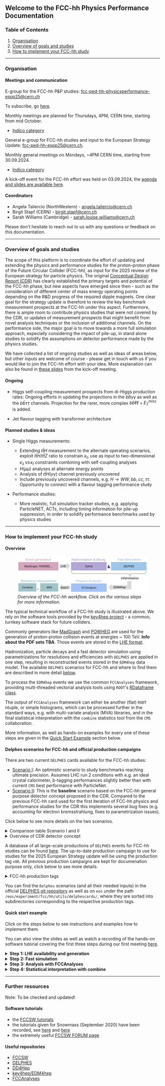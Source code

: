 
## Welcome to the FCC-hh Physics Performance Documentation

### Table of Contents
1. [Organisation](#organisation)
2. [Overview of goals and studies](#overview-of-goals-and-studies)
3. [How to implement your FCC-hh study ](#how-to-implement-your-fcc-hh-study)

-----

### Organisation

#### Meetings and communication 

E-group for the FCC-hh P&P studies: [fcc-ped-hh-physicsperformance-espp25@cern.ch](mailto:fcc-ped-hh-physicsperformance-espp25@cern.ch)

To subscribe, go [here](https://e-groups.cern.ch/e-groups/EgroupsSearchForm.do).

Monthly meetings are planned for Thursdays, 4PM, CERN time, starting from mid October.
- [Indico category](https://indico.cern.ch/category/18814/)

General e-group for FCC-hh studies and input to the European Strategy Update: [fcc-ped-hh-espp25@cern.ch](mailto:fcc-ped-hh-espp25@cern.ch).

Monthly general meetings on Mondays, ~4PM CERN time, starting from 30.09.2024. 
- [Indico category](https://indico.cern.ch/category/18815/)

A kick-off event for the FCC-hh effort was held on 03.09.2024, the [agenda and slides are available here](https://indico.cern.ch/event/1439072/timetable/).

#### Coordinators
- Angela Taliercio (NorthWestern) - angela.taliercio@cern.ch
- Birgit Stapf (CERN) - birgit.stapf@cern.ch
- Sarah Williams (Cambridge) - sarah.louise.williams@cern.ch

Please don't hesitate to reach out to us with any questions or feedback on this documentation. 

<!-- #### Physics Performance meetings -->
<!-- 
O(monthly) meetings: Mondays, 3pm-5pm, CERN time. Usually the third Monday of each month. 
- [indico category "Physics Performance"](https://indico.cern.ch/category/12894/).


E-group used for announcements: **FCC-PED-FeasibilityStudy**.  -->


---------

### Overview of goals and studies

The scope of this platform is to coordinate the effort of updating and extending the physics and performance studies for the proton-proton phase of the Future Circular Collider (FCC-hh), as input for the 2025 review of the European strategy for particle physics. The original [Conceptual Design Report (CDR)](https://link.springer.com/article/10.1140/epjc/s10052-019-6904-3) has clearly established the primary targets and potential of the FCC-hh phase, but new aspects have emerged since then - such as the consideration of different center of mass energy operating points depending on the R&D progress of the required dipple magnets. One clear goal for the strategy update is therefore to review the key benchmark measurement prospects at the FCC-hh under this aspect. Furthermore, there is ample room to contribute physics studies that were not covered by the CDR, or updates of measurement prospects that might benefit from novel analysis techniques or the inclusion of additional channels. On the performance side, the major goal is to move towards a more full simulation approach, especially considering the impact of pile-up, in stand alone studies to solidify the assumptions on detector performance made by the physics studies. 

We have collected a list of ongoing studies as well as ideas of areas below, but other inputs are welcome of course - please get in touch with us if you would like to join the FCC-hh effort with your idea. More explanation can also be found in [these slides](https://indico.cern.ch/event/1439072/contributions/6106999/attachments/2920406/5125885/FCC-hh%20workshop.pdf) from the kick-off meeting. 


#### Ongoing 

- Higgs self-coupling measurement prospects from di-Higgs production rates: Ongoing efforts in updating the projections in the $b\bar{b}\gamma\gamma$ as well as the $b\bar{b}\tau\tau$ channels. Projection for the rarer, more complex $b\bar{b}\ell\ell + E_{T}^{miss}$ is added. 
<!-- - ALPS study? **TBC** -->
- Jet flavour tagging with transformer architecture


#### Planned studies & ideas 
- Single Higgs measurements:
    - Extending $t\bar{t}H$ measurement to the alternate operating scenarios, exploit $t\bar{t}H/t\bar{t}Z$ ratio to constrain $\kappa_t$, 
      use as input to two-dimensional $\kappa_\lambda \, \text{vs} \, \kappa_t$ constraints combining with self-coupling analyses
    - $H(\mu\mu)$ analyses at alternate energy points
    - Analysis of $t\bar{t}H(\gamma\gamma)$ channel previously uncovered
    - Include previously uncovered channels, e.g. $H \rightarrow WW, bb, cc, \tau\tau$. Opportunity to connect with a flavour tagging performance study
  
- Performance studies:
    - More realistic, full simulation tracker studies, e.g. applying ParticleNET, ACTs, including timing information for pile-up suppression, in order to solidify performance benchmarks used by physics studies


----------

### How to implement your FCC-hh study 

#### Overview

 <figure>
  <img src="images/flowchart_fcc_hh_workflow.png" alt="Overview of technical workflow" usemap="#techworkflow">
  <figcaption> <em> Overview of the FCC-hh workflow. Click on the various steps for more information. </em> </figcaption>
</figure> 

<map name="techworkflow">
    <area shape="rect" coords="6,37,279,90" alt="Event generation tutorial for FCC" href="https://hep-fcc.github.io/fcc-tutorials/main/fast-sim-and-analysis/FccFastSimGeneration.html" target="_blank">
    <area shape="rect" coords="286,51,337,73" alt="LHE events database for FCC-hh" href="https://fcc-physics-events.web.cern.ch/FCChh/LHEevents.php" target="_blank">
    <area shape="rect" coords="365,37,607,90" alt="Pythia8" href="https://www.pythia.org/" target="_blank">
    <area shape="rect" coords="637,37,878,90" alt="DELPHES framework for fast simulation of a generic collider experiment" href="https://cp3.irmp.ucl.ac.be/projects/delphes" target="_blank">
    <area shape="rect" coords="705,135,825,155" alt="k4SimDelphes" href="https://github.com/key4hep/k4SimDelphes" target="_blank"> 
    <!-- Alternatively link tutorial> <area shape="rect" coords="705,135,825,155" alt="Tutorial how to use k4SimDelphes" href="https://hep-fcc.github.io/fcc-tutorials/main/fast-sim-and-analysis/k4simdelphes/doc/starterkit/FccFastSimDelphes/Readme.html target="_blank">  -->
    <area shape="rect" coords="640,195,776,220" alt="EDM4hep event data model" href="https://github.com/key4hep/EDM4hep" target="_blank"> 
    <area shape="rect" coords="365,182,607,237" alt="FCCAnalyses framework" href="https://github.com/HEP-FCC/FCCAnalyses" target="_blank"> 
    <area shape="rect" coords="294,197,357,220" alt="ROOT trees information" href="https://root.cern/manual/trees/" target="_blank"> 
    <area shape="rect" coords="6,182,128,237" alt="CMS combine package documentation" href="https://cms-analysis.github.io/HiggsAnalysis-CombinedLimit/latest/" target="_blank">
</map>

The typical technical workflow of a FCC-hh study is illustrated above. We rely on the software tools provided by the [key4hep project](https://github.com/key4hep) - a common, turnkey software stack for future colliders. 

Commonly generators like [MadGraph](https://launchpad.net/mg5amcnlo) and [POWHEG](https://powhegbox.mib.infn.it/) are used for the generation of proton-proton collision events at energies ~ 100 TeV. **Info about the PDF sets TBA**. Those events are stored in the [LHE format](https://arxiv.org/abs/hep-ph/0609017). 

Hadronization, particle decays and a fast detector simulation using parametrizations for resolutions and efficiencies with `DELPHES` are applied in one step, resulting in reconstructed events stored in the `EDM4hep` data model. The available `DELPHES` scenarios for FCC-hh and where to find them are described in more detail [below](#delphes-scenarios-for-FCC-hh-and-official-production-campaigns). 

To process the `EDM4hep` events we use the common `FCCAnalyses` framework, providing multi-threaded vectorial analysis tools using `ROOT`'s [RDataframe class](https://root.cern/doc/master/classROOT_1_1RDataFrame.html). 

The output of `FCCAnalyses` framework can either be another (flat) `ROOT` ntuple, or simple histograms, which can be processed further in the standard ways, e.g. with multi-variate analysis (MVA) libraries, and in the final statistical interpretation with the `combine` statistics tool from the `CMS` collaboration. 

More information, as well as hands-on examples for every one of these steps are given in the [Quick Start Example](#quick-start-example) section below. 

#### Delphes scenarios for FCC-hh and official production campaigns

There are two current `DELPHES` cards available for the FCC-hh studies:
- [Scenario I](https://github.com/delphes/delphes/blob/master/cards/FCC/scenarios/FCChh_I.tcl): An optimistic scenario to study benchmarks reaching ultimate precision. Assumes LHC run 2 conditions with e.g. an ideal crystal calorimeter, b-tagging performances slightly better than with current `CMS` best performance with ParticleNet. 
- [Scenario II](https://github.com/delphes/delphes/blob/master/cards/FCC/scenarios/FCChh_II.tcl): This is the **baseline** scenario based on the FCC-hh general purpose detector concept proposed in the CDR. Compared to the previous FCC-hh card used for the first iteration of FCC-hh physics and performance studies for the CDR this implements several bug fixes (e.g. accounting for electron bremsstrahlung, fixes to parametrization issues).

Click below to see more details on the two scenarios. 

<details>
<summary>Comparison table Scenario I and II </summary>
This table compares relative momentum resolutions and efficiencies for a few key physics objects between the two scenarios. Please note that the numbers quoted cover the total range of resolutions and efficiencies, so across all transverse momenta and pseudorapidity bins, including the forward regions up to pseudorapities of 6. 

<table class="tg"><thead>
  <tr>
    <th class="tg-0lax"></th>
    <th class="tg-8d8j" colspan="2"><span style="font-weight:normal">  Relative <em>p</em> resolution</span></th>
    <th class="tg-8d8j" colspan="2"><span style="font-weight:normal">Efficiency</span></th>
  </tr></thead>
<tbody>
  <tr>
    <td class="tg-7zrl"></td>
    <td class="tg-7zrl">Scenario I</td>
    <td class="tg-7zrl">Scenario II</td>
    <td class="tg-7zrl">Scenario I</td>
    <td class="tg-7zrl">Scenario II</td>
  </tr>
  <tr>
    <td class="tg-7zrl"><span style="font-weight:normal">Electrons</span></td>
    <td class="tg-8d8j"><span style="font-weight:normal">0.4-1%</span></td>
    <td class="tg-8d8j"><span style="font-weight:normal">0.8-3%</span></td>
    <td class="tg-8d8j"><span style="font-weight:normal">76-95%</span></td>
    <td class="tg-8d8j"><span style="font-weight:normal">72-90%</span></td>
  </tr>
  <tr>
    <td class="tg-7zrl"><span style="font-weight:normal">Muons</span></td>
    <td class="tg-8d8j"><span style="font-weight:normal">0.5-3%</span></td>
    <td class="tg-8d8j">1-6%</td>
    <td class="tg-8d8j"><span style="font-weight:normal">90-99%</span></td>
    <td class="tg-8d8j"><span style="font-weight:normal">88-97%</span></td>
  </tr>
  <tr>
    <td class="tg-8d8j" colspan="3">Medium b-tagging </td>
    <td class="tg-8d8j">80-90%</td>
    <td class="tg-8d8j">76-86%</td>
  </tr>
</tbody></table>
</details>

<details>
<summary>Overview of CDR detector concept </summary>
 <figure>
  <img src="images/CDR_detector_concept.png" alt="Overview of technical workflow" >
  <figcaption> <em> Overview of the FCC-hh baseline detector concept as proposed in the CDR. [Slide from M. Selvaggi] </em> </figcaption>
</figure> 
</details>

A database of all large-scale productions of `DELPHES` events for FCC-hh studies can be found [here](https://fcc-physics-events.web.cern.ch/FCChh/index.php). The up-to-date production campaign to use for studies for the 2025 European Strategy update will be using the production tag `v06`. All previous production campaigns are kept for documenation purpose only, click below to see more details. 

<details>
<summary>FCC-hh production tags</summary>

<table class="tg"><thead>
  <tr>
    <th class="tg-7zrl">Production Tag</th>
    <th class="tg-7zrl">Description</th>
  </tr></thead>
<tbody>
  <tr>
    <td class="tg-7zrl">Delphes v0.2</td>
    <td class="tg-0lax">Production for CDR studies, not using EDM4hep yet. Using original baseline DELPHES card (now outdated).</td>
  </tr>
  <tr>
    <td class="tg-7zrl">Delphes v0.3</td>
    <td class="tg-0lax">Production for CDR studies, not using EDM4hep yet. Using original baseline DELPHES card (now outdated).</td>
  </tr>
  <tr>
    <td class="tg-7zrl">Delphes v0.4</td>
    <td class="tg-0lax">First intermediate production switching to EDM4hep. Using original baseline DELPHES card (now outdated).</td>
  </tr>
  <tr>
    <td class="tg-7zrl">Delphes v0.5</td>
    <td class="tg-0lax">Intermediate production using the updated DELPHES scenarios I and II, and pre-release EDM4hep in v0.</td>
  </tr>
  <tr>
    <td class="tg-7zrl">Delphes v0.6</td>
    <td class="tg-0lax">Production for the strategy update 2025 studies - using DELPHES scenarios I and II, and EDM4hep in v1.</td>
  </tr>
</tbody></table>

</details>


You can find the `Delphes` scenarios (and all their needed inputs) in the official [DELPHES git repository](https://github.com/delphes/delphes/blob/master/cards/FCC/scenarios) as well as on `eos` under the path `/eos/experiment/fcc/hh/utils/delphescards/`, where they are sorted into subdirectories corresponding to the respective production tags. 




#### Quick start example 

Click on the steps below to see instructions and examples how to implement them. 

You can also view the slides as well as watch a recording of the hands-on software tutorial covering the first three steps during our first meeting <a href="https://indico.cern.ch/event/1467696/">here</a>.

<details>
  <summary><b>Step 1: LHE availability and generation</b> </summary>
    <br>
    You can find all already generated processes in the LHE database for FCC-hh <a href="https://fcc-physics-events.web.cern.ch/FCChh/LHEevents.php">on this webpage</a>. 
    The database is interactively searchable, and provides all sample generation information such as available statistics and cross-sections. Please contact us with any questions on the samples or if you find missing information or inaccuracies. <br>
    <br>
    All files are available on the FCC-hh <code>eos</code> space under <code>/eos/experiment/fcc/hh/generation/lhe/</code>. 
    <b>To have access to the <code>eos</code> space you must be a member of the <a href ="https://e-groups.cern.ch/e-groups/Egroup.do?egroupId=10164506">fcc-eos-access</a> egroup. Please request membership from the FCC software coordinators.</b> <br>
    <br>
    A (FCC-ee specific) tutorial how to generate your own LHE within the FCC software environment is available <a href="https://hep-fcc.github.io/fcc-tutorials/main/fast-sim-and-analysis/FccFastSimGeneration.html">here</a>. We also run large-scale productions with the <a href="https://github.com/HEP-FCC/EventProducer">EventProducer framework</a>.<br> 
    <br>
    <b>If you require additional LHE generation or would like to add your own production to the database please get in touch so we can arrange that.</b>
</details>

<details>
  <summary><b>Step 2: Fast simulation</b> </summary>
    <br>
    The steps below show a quick example how to produce <code>EDM4hep</code> reco-level samples from existing LHE with <code>Delphes</code> fast simulation, using the FCC-hh cards as explained <a href="#delphes-scenarios-for-fcc-hh-and-official-production-campaigns">above</a>. A more indepth tutorial, explaining the different steps in detail and especially how the fast simulation works conceptually, is available <a href="tutorials/FastSim.md">here</a>. <br>
    <br>
    <b>Ideally this step should be centrally run for large scale productions, relying on the EventProducer framework and making the files available in the database. Please contact us with any production requests.</b> <br>
    <br>
    First we set-up a working directory and the latest <code>key4hep</code> release with the following commands: <br>
    <br>
    <pre><code>
    mkdir EDM4HEP_prod
    cd EDM4HEP_prod
    source /cvmfs/sw.hsf.org/key4hep/setup.sh
    which DelphesPythia8_EDM4HEP
    </code></pre> 
    This should a return a path like <code>/cvmfs/sw.hsf.org/key4hep/_somewhere_/bin/DelphesPythia8_EDM4HEP</code>, which is the tool we will use to run <code>Pythia</code> and <code>Delphes</code> over our LHE events. 
    <br>
    <br>
    Next, we check which input arguments are required for running this with:
    <br>
    <pre><code>
    DelphesPythia8_EDM4HEP -h
    </code></pre> 
    We see that we need to provide the following input files and arguments:
     <ul>
        <li><code>config_file</code>
        - This is the <code>Delphes</code> card, containing the parametrization of efficiencies and resolutions. As explained above, there are currently two available for FCC-hh, with <a href="">Scenario II</a> being the baseline. The <code>key4hep</code> stack that we set up also comes with an installation of <code>Delphes</code>, containing the directory of all available cards in <code>$DELPHES_DIR</code>, so for our example we can use <code>$DELPHES_DIR/cards/FCC/scenarios/FCChh_II.tcl</code>.
        </li>
        <li><code>output_config_file</code>
        - This defines which of the <code>Delphes</code> output collections we want to write to our <code>EDM4hep</code> output file, and with which names. A standard default version of this file also comes with <code>key4hep</code> stack as <code>$K4SIMDELPHES/edm4hep_output_config.tcl</code>.
        </li>
        <li>pythia_card
        - This is the configuration for <code>Pythia</code> that we want to use, specifying which input we want to run over, how many events to process, the hadronization settings and optionally settings for filtering specific particle decay channels and jet matching schemes. For our tutorial we will use the set-up for using a tester di-Higgs production LHE file of 10k events, and filtering that for the final state with two photons and two b-jets, found here: <code>/eos/experiment/fcc/hh/tutorials/lhe_unpacked_tester/tester_pwp8_pp_hh_5f_hhbbyy.cmd</code>. You can find all <code>Pythia</code> cards for officially produced samples in this directory: <code>/eos/experiment/fcc/hh/utils/pythiacards</code>.
        </li>
        <li>output_file
        - Simply the name of the output <code>.root</code> file in <code>EDM4hep</code> format we want to produce. Let's use <code>pwp8_pp_hh_5f_hhbbyy.root</code>. 
        </li>
      </ul> 
    Now you can run everything with:
    <pre><code>
    DelphesPythia8_EDM4HEP $DELPHES_DIR/cards/FCC/scenarios/FCChh_II.tcl $K4SIMDELPHES/edm4hep_output_config.tcl
    /eos/experiment/fcc/hh/tutorials/lhe_unpacked_tester/tester_pwp8_pp_hh_5f_hhbbyy.cmd pwp8_pp_hh_5f_hhbbyy.root  
    </code></pre>
    This will process 10k events, which should take about 30 mins or so, if you are running locally on <code>lxplus</code>.
    In case you want to understand more about how the cards and config files are written, please refer to the <a href="tutorials/FastSim.md">indepth tutorial on fast simulation</a>.
</details>

<details>
  <summary><b>Step 3: Analysis with FCCAnalyses</b> </summary>
    **Describtion to be added**
</details>

<details>
  <summary><b>Step 4: Statistical interpretation with combine</b> </summary>
    <em>To come. Tentatively planned as an interactive tutorial for the second meeting on 14th November 2024. Please let us know if you are interested in this!</em>
</details>

----------
 
### Further resources 

Note: To be checked and updated! 

#### Software tutorials

- the [FCCSW tutorials](https://hep-fcc.github.io/fcc-tutorials/)
- the tutorials given for Snowmass (September 2020) have been recorded, see [here](https://indico.cern.ch/event/945608/timetable/#20200922.detailed) and [here](https://indico.cern.ch/event/949950/timetable/?layout=room#20200929.detailed)
- the extremely useful [FCCSW FORUM page](https://fccsw-forum.web.cern.ch/)


#### Useful repositories
- [FCCSW](https://github.com/HEP-FCC/FCCSW)
- [DELPHES]( https://github.com/delphes/delphes)
- [DD4Hep](https://github.com/AIDASoft/DD4hep)
- [key4hep/EDM4hep](https://github.com/key4hep/EDM4hep)
- [FCCAnalyses](https://github.com/HEP-FCC/FCCAnalyses)



